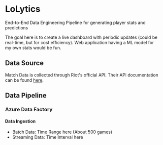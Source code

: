 # LoLytics
End-to-End Data Engineering Pipeline for generating player stats and predictions

The goal here is to create a live dashboard with periodic updates (could be real-time, but for cost efficiency).
Web application having a ML model for my own stats would be fun.

## Data Source

Match Data is collected through Riot's official API. Their API documentation can be found [here](https://developer.riotgames.com/apis).

## Data Pipeline

### Azure Data Factory

#### Data Ingestion
- Batch Data: Time Range here (About 500 games)
- Streaming Data: Time Interval here
